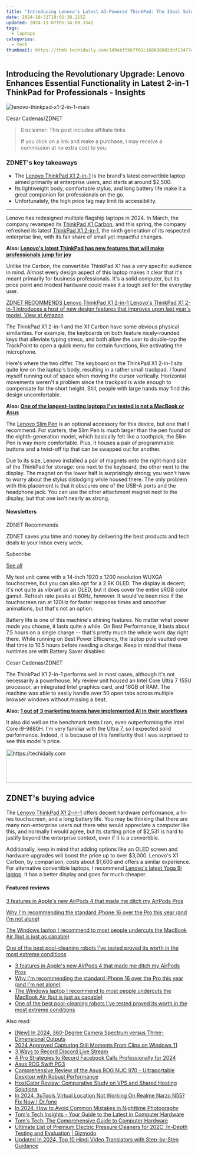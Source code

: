 ```yaml
---
title: "Introducing Lenovo's Latest AI-Powered ThinkPad: The Ideal Solution for Today's Business Professionals - Exclusive Insight"
date: 2024-10-31T19:05:38.215Z
updated: 2024-11-07T05:34:00.334Z
tags:
  - laptops
categories:
  - tech
thumbnail: https://thmb.techidaily.com/1d9ebf5bb7f01c1686988d2dbf12477c216dfe196b34a2ea4b98d961a480d427.jpg
---
```


## Introducing the Revolutionary Upgrade: Lenovo Enhances Essential Functionality in Latest 2-in-1 ThinkPad for Professionals - Insights

![lenovo-thinkpad-x1-2-in-1-main](https://www.zdnet.com/a/img/resize/8346da5968b5905f57228700ef1c56156bb86b91/2024/05/29/f58fbe0d-70c2-4235-acfa-bfb23f469fe1/lenovo-thinkpad-x1-2-in-1-main.jpg?auto=webp&width=1280)

Cesar Cadenas/ZDNET

>  Disclaimer: This post includes affiliate links
>
>  If you click on a link and make a purchase, I may receive a commission at no extra cost to you.
>

### ZDNET's key takeaways

* The [Lenovo ThinkPad X1 2-in-1](https://buy.geni.us/Proxy.ashx?TSID=368250&GR%5FURL=https%3A%2F%2Fwww.amazon.com%2FLenovo-ThinkPad-Business-i5-1145G7-Thunderbolt4%2Fdp%2FB0D6XZSF2Y%2F%3Ftag%3Dzd-buy-button-20%26ascsubtag%3D%5F%5FCOM%5FCLICK%5FID%5F%5F%7Ca860f442-d849-4857-bfa9-fd5b5d0c2fec%7Cdtp&dtb=1) is the brand's latest convertible laptop aimed primarily at enterprise users, and starts at around $2,500.
* Its lightweight body, comfortable stylus, and long battery life make it a great companion for professionals on the go.
* Unfortunately, the high price tag may limit its accessibility.

---

Lenovo has redesigned multiple flagship laptops in 2024\. In March, the company revamped its [ThinkPad X1 Carbon](https://www.zdnet.com/article/lenovos-latest-thinkpad-has-new-features-that-will-make-professionals-jump-for-joy/), and this spring, the company refreshed its latest [ThinkPad X1 2-in-1](https://buy.geni.us/Proxy.ashx?TSID=368250&GR%5FURL=https%3A%2F%2Fwww.amazon.com%2FLenovo-ThinkPad-Business-i5-1145G7-Thunderbolt4%2Fdp%2FB0D6XZSF2Y%2F%3Ftag%3Dzd-buy-button-20%26ascsubtag%3D%5F%5FCOM%5FCLICK%5FID%5F%5F%7Ca860f442-d849-4857-bfa9-fd5b5d0c2fec%7Cdtp&dtb=1), the ninth generation of its respected enterprise line, with its fair share of small yet impactful changes.

**Also: [Lenovo's latest ThinkPad has new features that will make professionals jump for joy](https://www.zdnet.com/article/lenovos-latest-thinkpad-has-new-features-that-will-make-professionals-jump-for-joy/)**   
  
Unlike the Carbon, the convertible ThinkPad X1 has a very specific audience in mind. Almost every design aspect of this laptop makes it clear that it's meant primarily for business professionals. It's a solid computer, but its price point and modest hardware could make it a tough sell for the everyday user.

[ZDNET RECOMMENDS Lenovo ThinkPad X1 2-in-1 Lenovo's ThinkPad X1 2-in-1 introduces a host of new design features that improves upon last year's model. View at Amazon](https://buy.geni.us/Proxy.ashx?TSID=368250&GR%5FURL=https%3A%2F%2Fwww.amazon.com%2FLenovo-ThinkPad-Business-i5-1145G7-Thunderbolt4%2Fdp%2FB0D6XZSF2Y%2F%3Ftag%3Dzd-buy-button-20%26ascsubtag%3D%5F%5FCOM%5FCLICK%5FID%5F%5F%7Ca860f442-d849-4857-bfa9-fd5b5d0c2fec%7Cdtp&dtb=1)

The ThinkPad X1 2-in-1 and the X1 Carbon have some obvious physical similarities. For example, the keyboards on both feature nicely-rounded keys that alleviate typing stress, and both allow the user to double-tap the TrackPoint to open a quick menu for certain functions, like activating the microphone.   
  
Here's where the two differ. The keyboard on the ThinkPad X1 2-in-1 sits quite low on the laptop's body, resulting in a rather small trackpad. I found myself running out of space when moving the cursor vertically. Horizontal movements weren't a problem since the trackpad is wide enough to compensate for the short height. Still, people with large hands may find this design uncomfortable.

**Also: [One of the longest-lasting laptops I've tested is not a MacBook or Asus](https://www.zdnet.com/article/one-of-the-longest-lasting-laptops-ive-tested-is-not-a-macbook-or-asus/)**

The [Lenovo Slim Pen](https://shop-links.co/link/?exclusive=1&publisher_slug=itechdaily19598&url=https%3A%2F%2Fwww.lenovo.com%2Fus%2Fen%2Fdc%2Faccessories-and-software%2Fstylus-pens-and-supplies) is an optional accessory for this device, but one that I recommend. For starters, the Slim Pen is much larger than the pen found on the eighth-generation model, which basically felt like a toothpick; the Slim Pen is way more comfortable. Plus, it houses a pair of programmable buttons and a twist-off tip that can be swapped out for another. 

Due to its size, Lenovo installed a pair of magnets onto the right-hand size of the ThinkPad for storage: one next to the keyboard, the other next to the display. The magnet on the lower half is surprisingly strong; you won't have to worry about the stylus dislodging while housed there. The only problem with this placement is that it obscures one of the USB-A ports and the headphone jack. You can use the other attachment magnet next to the display, but that one isn't nearly as strong.

#### Newsletters

ZDNET Recommends

ZDNET saves you time and money by delivering the best products and tech deals to your inbox every week.

 Subscribe

[See all](https://www.zdnet.com/newsletters/)

My test unit came with a 14-inch 1920 x 1200 resolution WUXGA touchscreen, but you can also opt for a 2.8K OLED. The display is decent; it's not quite as vibrant as an OLED, but it does cover the entire sRGB color gamut. Refresh rate peaks at 60Hz, however. It would've been nice if the touchscreen ran at 120Hz for faster response times and smoother animations, but that's not an option.

Battery life is one of this machine's shining features. No matter what power mode you choose, it lasts quite a while. On Best Performance, it lasts about 7.5 hours on a single charge -- that's pretty much the whole work day right there. While running on Best Power Efficiency, the laptop pole vaulted over that time to 10.5 hours before needing a charge. Keep in mind that these runtimes are with Battery Saver disabled.

Cesar Cadenas/ZDNET

The ThinkPad X1 2-in-1 performs well in most cases, although it's not necessarily a powerhouse. My review unit housed an Intel Core Ultra 7 155U processor, an integrated Intel graphics card, and 16GB of RAM. The machine was able to easily handle over 50 open tabs across multiple browser windows without missing a beat.

**Also: [1 out of 3 marketing teams have implemented AI in their workflows](https://www.zdnet.com/article/1-out-of-3-marketing-teams-have-implemented-ai-in-their-workflows/)**

It also did well on the benchmark tests I ran, even outperforming the Intel Core i9-9880H. I'm very familiar with the Ultra 7, so I expected solid performance. Indeed, it is because of this familiarity that I was surprised to see this model's price. 

<!-- affiliate ads begin -->
<a href="https://versadesk.pxf.io/c/5597632/1815679/21290" target="_top" id="1815679">
  <img src="//a.impactradius-go.com/display-ad/21290-1815679" border="0" alt="https://techidaily.com" width="728" height="90"/>
</a>
<img height="0" width="0" src="https://versadesk.pxf.io/i/5597632/1815679/21290" style="position:absolute;visibility:hidden;" border="0" />
<!-- affiliate ads end -->

## ZDNET's buying advice

The [Lenovo ThinkPad X1 2-in-1](https://shop-links.co/link/?url=https%3A%2F%2Fwww.lenovo.com%2Fca%2Fen%2Fp%2Flaptops%2Fthinkpad%2Fthinkpadx1%2Flenovo-thinkpad-x1-2-in-1-gen-9-%2814-inch-intel%29%2Flen101t0085%3F&publisher_slug=itechdaily19598&exclusive=1) offers decent hardware performance, a hi-res touchscreen, and a long battery life. You may be thinking that there are many non-enterprise users out there who would appreciate a computer like this, and normally I would agree, but its starting price of $2,531 is hard to justify beyond the enterprise context, even if it is a convertible. 

Additionally, keep in mind that adding options like an OLED screen and hardware upgrades will boost the price up to over $3,000\. Lenovo's X1 Carbon, by comparison, costs about $1,600 and offers a similar experience. For alternative convertible laptops, I recommend [Lenovo's latest Yoga 9i laptop](https://shop-links.co/link/?exclusive=1&publisher_slug=itechdaily19598&url=https%3A%2F%2Fwww.lenovo.com%2Fus%2Fen%2Fp%2Flaptops%2Fyoga%2Fyoga-2-in-1-series%2Flenovo-yoga-9i-2-in-1-gen-9-%252814-inch-intel%2529%2Flen101y0043%3F). It has a better display and goes for much cheaper.

#### Featured reviews

[3 features in Apple's new AirPods 4 that made me ditch my AirPods Pros](https://www.zdnet.com/article/3-features-in-apples-new-airpods-4-that-made-me-ditch-my-airpods-pros/ "3 features in Apple's new AirPods 4 that made me ditch my AirPods Pros")

[Why I'm recommending the standard iPhone 16 over the Pro this year (and I'm not alone)](https://www.zdnet.com/article/why-im-recommending-the-standard-iphone-16-over-the-pro-this-year-and-im-not-alone/ "Why I'm recommending the standard iPhone 16 over the Pro this year (and I'm not alone)")

[The Windows laptop I recommend to most people undercuts the MacBook Air (but is just as capable)](https://www.zdnet.com/article/the-windows-laptop-i-recommend-to-most-people-undercuts-the-macbook-air-but-is-just-as-capable/ "The Windows laptop I recommend to most people undercuts the MacBook Air (but is just as capable)")

[One of the best pool-cleaning robots I've tested proved its worth in the most extreme conditions](https://www.zdnet.com/article/one-of-the-best-pool-cleaning-robots-ive-tested-proved-its-worth-in-the-most-extreme-conditions/ "One of the best pool-cleaning robots I've tested proved its worth in the most extreme conditions")

* [3 features in Apple's new AirPods 4 that made me ditch my AirPods Pros](https://www.zdnet.com/article/3-features-in-apples-new-airpods-4-that-made-me-ditch-my-airpods-pros/ "3 features in Apple's new AirPods 4 that made me ditch my AirPods Pros")
* [Why I'm recommending the standard iPhone 16 over the Pro this year (and I'm not alone)](https://www.zdnet.com/article/why-im-recommending-the-standard-iphone-16-over-the-pro-this-year-and-im-not-alone/ "Why I'm recommending the standard iPhone 16 over the Pro this year (and I'm not alone)")
* [The Windows laptop I recommend to most people undercuts the MacBook Air (but is just as capable)](https://www.zdnet.com/article/the-windows-laptop-i-recommend-to-most-people-undercuts-the-macbook-air-but-is-just-as-capable/ "The Windows laptop I recommend to most people undercuts the MacBook Air (but is just as capable)")
* [One of the best pool-cleaning robots I've tested proved its worth in the most extreme conditions](https://www.zdnet.com/article/one-of-the-best-pool-cleaning-robots-ive-tested-proved-its-worth-in-the-most-extreme-conditions/ "One of the best pool-cleaning robots I've tested proved its worth in the most extreme conditions")

<ins class="adsbygoogle"
     style="display:block"
     data-ad-format="autorelaxed"
     data-ad-client="ca-pub-7571918770474297"
     data-ad-slot="1223367746"></ins>

<ins class="adsbygoogle"
     style="display:block"
     data-ad-client="ca-pub-7571918770474297"
     data-ad-slot="8358498916"
     data-ad-format="auto"
     data-full-width-responsive="true"></ins>

<span class="atpl-alsoreadstyle">Also read:</span>
<div><ul>
<li><a href="https://fox-hovers.techidaily.com/new-in-2024-360-degree-camera-spectrum-versus-three-dimensional-outputs/"><u>[New] In 2024, 360-Degree Camera Spectrum versus Three-Dimensional Outputs</u></a></li>
<li><a href="https://fox-hovers.techidaily.com/2024-approved-capturing-still-moments-from-clips-on-windows-11/"><u>2024 Approved Capturing Still Moments From Clips on Windows 11</u></a></li>
<li><a href="https://screen-capture.techidaily.com/3-ways-to-record-discord-live-stream/"><u>3 Ways to Record Discord Live Stream</u></a></li>
<li><a href="https://facebook-clips.techidaily.com/4-pro-strategies-to-record-facebook-calls-professionally-for-2024/"><u>4 Pro Strategies to Record Facebook Calls Professionally for 2024</u></a></li>
<li><a href="https://hardware-reviews.techidaily.com/asus-rog-swift-pg3/"><u>Asus ROG Swift PG3</u></a></li>
<li><a href="https://hardware-reviews.techidaily.com/comprehensive-review-of-the-asus-rog-nuc-970-ultraportable-desktop-with-robust-performance/"><u>Comprehensive Review of the Asus ROG NUC 970 - Ultraportable Desktop with Robust Performance</u></a></li>
<li><a href="https://hardware-reviews.techidaily.com/hostgator-review-comparative-study-on-vps-and-shared-hosting-solutions/"><u>HostGator Review: Comparative Study on VPS and Shared Hosting Solutions</u></a></li>
<li><a href="https://change-location.techidaily.com/in-2024-3utools-virtual-location-not-working-on-realme-narzo-n55-fix-now-drfone-by-drfone-virtual-android/"><u>In 2024, 3uTools Virtual Location Not Working On Realme Narzo N55? Fix Now | Dr.fone</u></a></li>
<li><a href="https://visual-screen-recording.techidaily.com/in-2024-how-to-avoid-common-mistakes-in-nighttime-photography/"><u>In 2024, How to Avoid Common Mistakes in Nighttime Photography</u></a></li>
<li><a href="https://hardware-reviews.techidaily.com/toms-tech-insights-your-guide-to-the-latest-in-computer-hardware/"><u>Tom's Tech Insights - Your Guide to the Latest in Computer Hardware</u></a></li>
<li><a href="https://hardware-reviews.techidaily.com/toms-tech-the-comprehensive-guide-to-computer-hardware/"><u>Tom's Tech: The Comprehensive Guide to Computer Hardware</u></a></li>
<li><a href="https://techno-recovery.techidaily.com/ultimate-list-of-premium-electric-pressure-cleaners-for-202c-in-depth-testing-and-evaluation-gizmodo/"><u>Ultimate List of Premium Electric Pressure Cleaners for 202C: In-Depth Testing and Evaluation | Gizmodo</u></a></li>
<li><a href="https://ai-video-translation.techidaily.com/updated-in-2024-top-10-hindi-video-translators-with-step-by-step-guidance/"><u>Updated In 2024, Top 10 Hindi Video Translators with Step-by-Step Guidance</u></a></li>
</ul></div>

